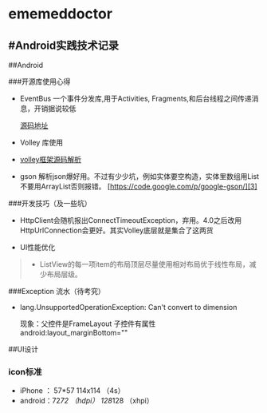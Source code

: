 ememeddoctor
============

#Android实践技术记录
---

##Android 

###开源库使用心得

 * EventBus 一个事件分发库,用于Activities, Fragments,和后台线程之间传递消息，开销据说较低

   [源码地址][1]

 * Volley 库使用
 * 
   [volley框架源码解析][2]

 * gson  解析json爆好用。不过有少少坑，例如实体要空构造，实体里数组用List不要用ArrayList否则报错。
   [https://code.google.com/p/google-gson/][3]

###开发技巧（及一些坑）
 * HttpClient会随机报出ConnectTimeoutException，弃用。4.0之后改用HttpUrlConnection会更好。其实Volley底层就是集合了这两货
 
 * UI性能优化
  > * ListView的每一项item的布局顶层尽量使用相对布局优于线性布局，减少布局层级。

###Exception 流水（待考究）
 
 * lang.UnsupportedOperationException: Can't convert to dimension

     现象：父控件是FrameLayout 子控件有属性 android:layout_marginBottom="" 

 [1]:https://github.com/greenrobot/EventBus
 [2]:http://tomkeyzhang.duapp.com/?p=7
 [3]:https://code.google.com/p/google-gson/ 

##UI设计
 
### icon标准
 * iPhone ： 57*57  114x114 （4s）
 * android：72*72 （hdpi）   128*128  （xhpi）
   
